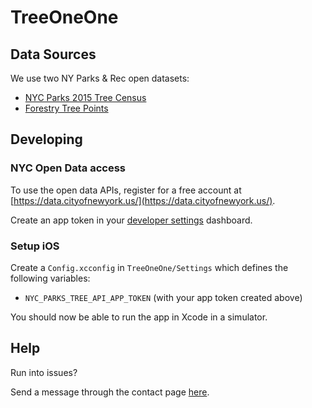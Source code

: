 # TreeOneOne

## Data Sources

We use two NY Parks & Rec open datasets:

* [NYC Parks 2015 Tree Census](https://data.cityofnewyork.us/Environment/2015-Street-Tree-Census-Tree-Data/pi5s-9p35)
* [Forestry Tree Points](https://data.cityofnewyork.us/Environment/Forestry-Tree-Points/hn5i-inap)

## Developing

### NYC Open Data access

To use the open data APIs, register for a free account at [https://data.cityofnewyork.us/](https://data.cityofnewyork.us/).

Create an app token in your [developer settings](https://data.cityofnewyork.us/profile/edit/developer_settings) dashboard.

### Setup iOS

Create a `Config.xcconfig` in `TreeOneOne/Settings` which defines the following variables:

- `NYC_PARKS_TREE_API_APP_TOKEN` (with your app token created above)

You should now be able to run the app in Xcode in a simulator.

## Help

Run into issues?

Send a message through the contact page [here](https://jgordon.io/contact).